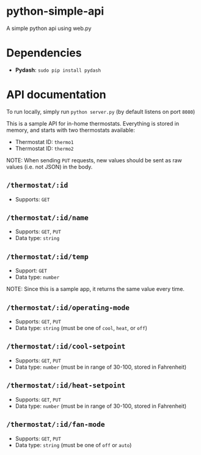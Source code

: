# python-simple-api
A simple python api using web.py

# Dependencies

- **Pydash**: `sudo pip install pydash`

# API documentation

To run locally, simply run `python server.py` (by default listens on port `8080`)

This is a sample API for in-home thermostats. Everything is stored in memory, and starts with two thermostats available:

- Thermostat ID: `thermo1`
- Thermostat ID: `thermo2`

NOTE: When sending `PUT` requests, new values should be sent as raw values (i.e. not JSON) in the body.

## `/thermostat/:id`

- Supports: `GET`

## `/thermostat/:id/name`

- Supports: `GET`, `PUT`
- Data type: `string`

## `/thermostat/:id/temp`

- Support: `GET`
- Data type: `number`

NOTE: Since this is a sample app, it returns the same value every time.

## `/thermostat/:id/operating-mode`

- Supports: `GET`, `PUT`
- Data type: `string` (must be one of `cool`, `heat`, or `off`)

## `/thermostat/:id/cool-setpoint`

- Supports: `GET`, `PUT`
- Data type: `number` (must be in range of 30-100, stored in Fahrenheit)

## `/thermostat/:id/heat-setpoint`

- Supports: `GET`, `PUT`
- Data type: `number` (must be in range of 30-100, stored in Fahrenheit)

## `/thermostat/:id/fan-mode`

- Supports: `GET`, `PUT`
- Data type: `string` (must be one of `off` or `auto`)
